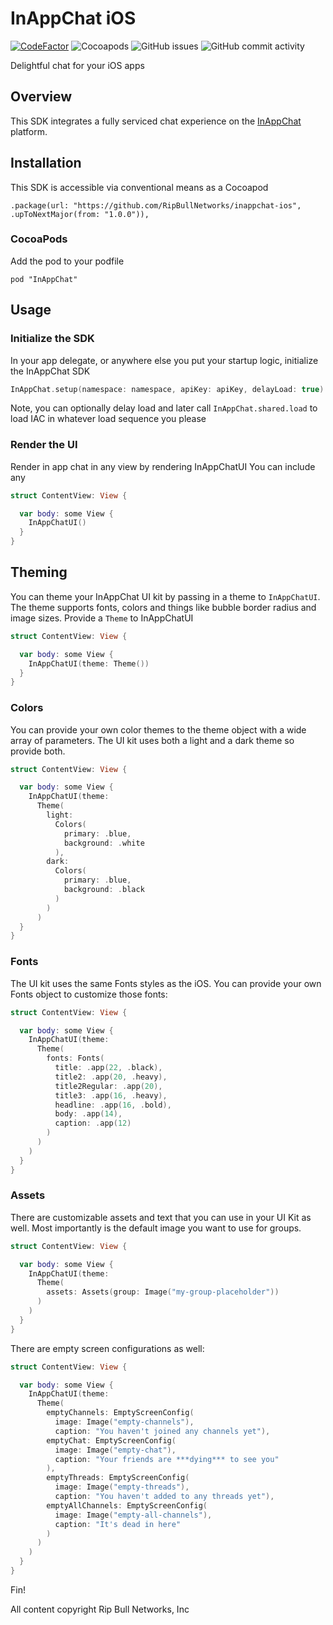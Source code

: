# InAppChat iOS

[![CodeFactor](https://www.codefactor.io/repository/github/ripbullnetworks/inappchat-ios/badge)](https://www.codefactor.io/repository/github/ripbullnetworks/inappchat-ios) ![Cocoapods](https://img.shields.io/cocoapods/v/InAppChat?style=flat-square) ![GitHub issues](https://img.shields.io/github/issues/RipBullNetworks/inappchat-ios) ![GitHub commit activity](https://img.shields.io/github/commit-activity/y/ripbullnetworks/inappchat-ios)

Delightful chat for your iOS apps

## Overview

This SDK integrates a fully serviced chat experience on the [InAppChat](https://inappchat.io) platform.

## Installation

This SDK is accessible via conventional means as a Cocoapod

`.package(url: "https://github.com/RipBullNetworks/inappchat-ios", .upToNextMajor(from: "1.0.0")),`

### CocoaPods

Add the pod to your podfile

`pod "InAppChat"`

## Usage

### Initialize the SDK

In your app delegate, or anywhere else you put your startup logic, initialize the InAppChat SDK

```swift
InAppChat.setup(namespace: namespace, apiKey: apiKey, delayLoad: true)
```

Note, you can optionally delay load and later call `InAppChat.shared.load` to load IAC in whatever load sequence you please

### Render the UI

Render in app chat in any view by rendering InAppChatUI You can include any

```swift
struct ContentView: View {

  var body: some View {
    InAppChatUI()
  }
}
```

## Theming

You can theme your InAppChat UI kit by passing in a theme to `InAppChatUI`. The theme supports fonts, colors and things like bubble border radius and image sizes. Provide a `Theme` to InAppChatUI

```swift
struct ContentView: View {

  var body: some View {
    InAppChatUI(theme: Theme())
  }
}
```

### Colors

You can provide your own color themes to the theme object with a wide array of parameters. The UI kit uses both a light and a dark theme so provide both.

```swift
struct ContentView: View {

  var body: some View {
    InAppChatUI(theme:
      Theme(
        light:
          Colors(
            primary: .blue,
            background: .white
          ),
        dark:
          Colors(
            primary: .blue,
            background: .black
          )
        )
      )
  }
}
```

### Fonts

The UI kit uses the same Fonts styles as the iOS. You can provide your own Fonts object to customize those fonts:

```swift
struct ContentView: View {

  var body: some View {
    InAppChatUI(theme:
      Theme(
        fonts: Fonts(
          title: .app(22, .black),
          title2: .app(20, .heavy),
          title2Regular: .app(20),
          title3: .app(16, .heavy),
          headline: .app(16, .bold),
          body: .app(14),
          caption: .app(12)
        )
      )
    )
  }
}
```

### Assets

There are customizable assets and text that you can use in your UI Kit as well. Most importantly is the default image you want to use for groups.

```swift
struct ContentView: View {

  var body: some View {
    InAppChatUI(theme:
      Theme(
        assets: Assets(group: Image("my-group-placeholder"))
      )
    )
  }
}
```

There are empty screen configurations as well:

```swift
struct ContentView: View {

  var body: some View {
    InAppChatUI(theme:
      Theme(
        emptyChannels: EmptyScreenConfig(
          image: Image("empty-channels"),
          caption: "You haven't joined any channels yet"),
        emptyChat: EmptyScreenConfig(
          image: Image("empty-chat"),
          caption: "Your friends are ***dying*** to see you"
        ),
        emptyThreads: EmptyScreenConfig(
          image: Image("empty-threads"),
          caption: "You haven't added to any threads yet"),
        emptyAllChannels: EmptyScreenConfig(
          image: Image("empty-all-channels"),
          caption: "It's dead in here"
        )
      )
    )
  }
}
```

Fin!

All content copyright Rip Bull Networks, Inc
